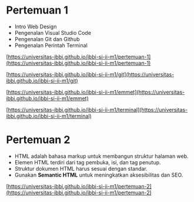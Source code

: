 
# Pertemuan 1

- Intro Web Design
- Pengenalan Visual Studio Code
- Pengenalan Git dan Github
- Pengenalan Perintah Terminal

[https://universitas-ibbi.github.io/ibbi-si-ii-m1/pertemuan-1](https://universitas-ibbi.github.io/ibbi-si-ii-m1/pertemuan-1)

[https://universitas-ibbi.github.io/ibbi-si-ii-m1/git](https://universitas-ibbi.github.io/ibbi-si-ii-m1/git)

[https://universitas-ibbi.github.io/ibbi-si-ii-m1/emmet](https://universitas-ibbi.github.io/ibbi-si-ii-m1/emmet)

[https://universitas-ibbi.github.io/ibbi-si-ii-m1/terminal](https://universitas-ibbi.github.io/ibbi-si-ii-m1/terminal)


# Pertemuan 2

- HTML adalah bahasa markup untuk membangun struktur halaman web.
- Elemen HTML terdiri dari tag pembuka, isi, dan tag penutup.
- Struktur dokumen HTML harus sesuai dengan standar.
- Gunakan **Semantic HTML** untuk meningkatkan aksesibilitas dan SEO.

[https://universitas-ibbi.github.io/ibbi-si-ii-m1/pertemuan-2](https://universitas-ibbi.github.io/ibbi-si-ii-m1/pertemuan-2)